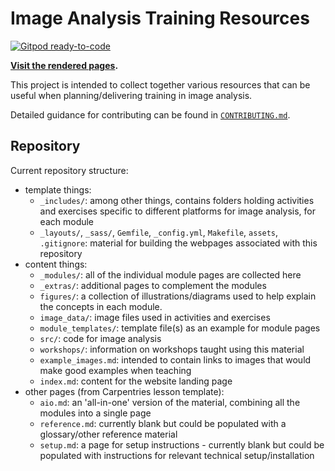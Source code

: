 
# Image Analysis Training Resources

[![Gitpod ready-to-code](https://img.shields.io/badge/Gitpod-ready--to--code-blue?logo=gitpod)](https://gitpod.io/#https://github.com/manerotoni/training-resources)

**[Visit the rendered pages](https://neubias.github.io/training-resources).**

This project is intended to collect together various resources
that can be useful when planning/delivering training in image analysis.

Detailed guidance for contributing can be found in [`CONTRIBUTING.md`](CONTRIBUTING.md).

## Repository

Current repository structure:

- template things:
  - `_includes/`: among other things, contains folders holding activities and exercises specific to different platforms for image analysis, for each module
  - `_layouts/`, `_sass/`, `Gemfile`, `_config.yml`, `Makefile`, `assets`, `.gitignore`: material for building the webpages associated with this repository
- content things:
  - `_modules/`: all of the individual module pages are collected here
  - `_extras/`: additional pages to complement the modules
  - `figures/`: a collection of illustrations/diagrams used to help explain the concepts in each module.
  - `image_data/`: image files used in activities and exercises
  - `module_templates/`: template file(s) as an example for module pages
  - `src/`: code for image analysis
  - `workshops/`: information on workshops taught using this material
  - `example_images.md`: intended to contain links to images that would make good examples when teaching
  - `index.md`: content for the website landing page
- other pages (from Carpentries lesson template):
  - `aio.md`: an 'all-in-one' version of the material, combining all the modules into a single page
  - `reference.md`: currently blank but could be populated with a glossary/other reference material
  - `setup.md`: a page for setup instructions - currently blank but could be populated with instructions for relevant technical setup/installation
